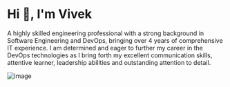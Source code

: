 <h1>Hi 👋, I'm Vivek</h1>
<p>A highly skilled engineering professional with a strong background in Software Engineering and DevOps, bringing over 4 years of comprehensive IT experience. I am determined and eager to further my career in the DevOps technologies as I bring forth my excellent communication skills, attentive learner, leadership abilities and outstanding attention to detail.</p>

![image](https://github.com/127-0-0-vvk/127-0-0-vvk/assets/41470324/8ecc6e88-cdf8-4407-b684-5a0e9c2d5e98)






